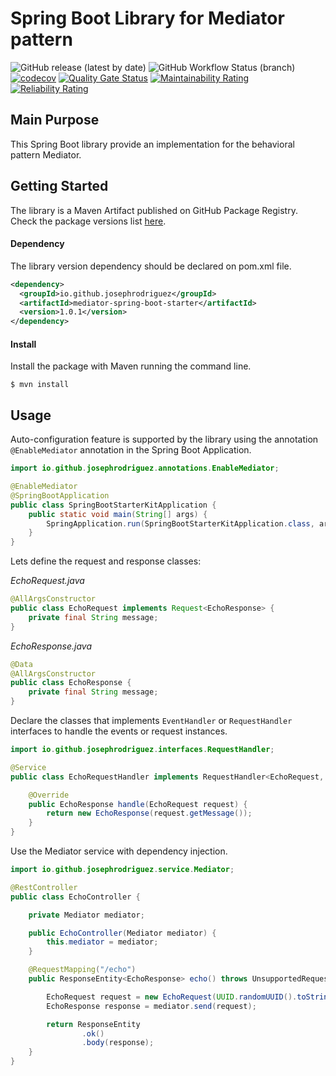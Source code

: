 # Spring Boot Library for Mediator pattern

![GitHub release (latest by date)](https://img.shields.io/github/v/release/josephrodriguez/mediator-spring-boot-starter)
![GitHub Workflow Status (branch)](https://img.shields.io/github/workflow/status/josephrodriguez/mediator-spring-boot-starter/Maven%20Package/main)
[![codecov](https://codecov.io/gh/josephrodriguez/mediator-spring-boot-starter/branch/main/graph/badge.svg?token=FVTMMF2BB1)](https://codecov.io/gh/josephrodriguez/mediator-spring-boot-starter)
[![Quality Gate Status](https://sonarcloud.io/api/project_badges/measure?project=josephrodriguez_mediator-spring-boot-starter&metric=alert_status)](https://sonarcloud.io/dashboard?id=josephrodriguez_mediator-spring-boot-starter)
[![Maintainability Rating](https://sonarcloud.io/api/project_badges/measure?project=josephrodriguez_mediator-spring-boot-starter&metric=sqale_rating)](https://sonarcloud.io/dashboard?id=josephrodriguez_mediator-spring-boot-starter)
[![Reliability Rating](https://sonarcloud.io/api/project_badges/measure?project=josephrodriguez_mediator-spring-boot-starter&metric=reliability_rating)](https://sonarcloud.io/dashboard?id=josephrodriguez_mediator-spring-boot-starter)

## Main Purpose

This Spring Boot library provide an implementation for the behavioral pattern Mediator.

## Getting Started

The library is a Maven Artifact published on GitHub Package Registry. Check the package versions list [here](https://github.com/josephrodriguez/mediator-spring-boot-starter/packages/). 

#### Dependency

The library version dependency should be declared on pom.xml file.

```xml
<dependency>
  <groupId>io.github.josephrodriguez</groupId>
  <artifactId>mediator-spring-boot-starter</artifactId>
  <version>1.0.1</version>
</dependency>
```

#### Install

Install the package with Maven running the command line.

```shell
$ mvn install
```

## Usage

Auto-configuration feature is supported by the library using the annotation `@EnableMediator` annotation in the Spring Boot Application.

```java
import io.github.josephrodriguez.annotations.EnableMediator;

@EnableMediator
@SpringBootApplication
public class SpringBootStarterKitApplication {
    public static void main(String[] args) {
        SpringApplication.run(SpringBootStarterKitApplication.class, args);
    }
}
```

Lets define the request and response classes:

_EchoRequest.java_
```java
@AllArgsConstructor
public class EchoRequest implements Request<EchoResponse> {
    private final String message;
}
```
_EchoResponse.java_
```java
@Data
@AllArgsConstructor
public class EchoResponse {
    private final String message;
}
```
Declare the classes that implements `EventHandler` or `RequestHandler` interfaces to handle the events or request instances. 

```java
import io.github.josephrodriguez.interfaces.RequestHandler;

@Service
public class EchoRequestHandler implements RequestHandler<EchoRequest, EchoResponse> {

    @Override
    public EchoResponse handle(EchoRequest request) {
        return new EchoResponse(request.getMessage());
    }
}
```

Use the Mediator service with dependency injection.

```java
import io.github.josephrodriguez.service.Mediator;

@RestController
public class EchoController {

    private Mediator mediator;

    public EchoController(Mediator mediator) {
        this.mediator = mediator;
    }

    @RequestMapping("/echo")
    public ResponseEntity<EchoResponse> echo() throws UnsupportedRequestException {

        EchoRequest request = new EchoRequest(UUID.randomUUID().toString());
        EchoResponse response = mediator.send(request);

        return ResponseEntity
                .ok()
                .body(response);
    }
}
```